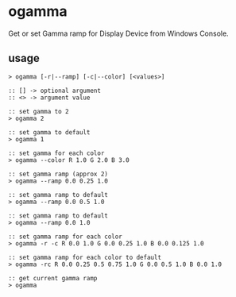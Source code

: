 # ogamma

Get or set Gamma ramp for Display Device from Windows Console.


## usage

```batch
> ogamma [-r|--ramp] [-c|--color] [<values>]

:: [] -> optional argument
:: <> -> argument value
```

```batch
:: set gamma to 2
> ogamma 2

:: set gamma to default
> ogamma 1

:: set gamma for each color
> ogamma --color R 1.0 G 2.0 B 3.0

:: set gamma ramp (approx 2)
> ogamma --ramp 0.0 0.25 1.0

:: set gamma ramp to default
> ogamma --ramp 0.0 0.5 1.0

:: set gamma ramp to default
> ogamma --ramp 0.0 1.0

:: set gamma ramp for each color
> ogamma -r -c R 0.0 1.0 G 0.0 0.25 1.0 B 0.0 0.125 1.0

:: set gamma ramp for each color to default
> ogamma -rc R 0.0 0.25 0.5 0.75 1.0 G 0.0 0.5 1.0 B 0.0 1.0

:: get current gamma ramp
> ogamma
```
